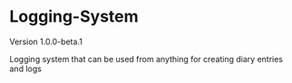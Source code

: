 # Logging-System
Version 1.0.0-beta.1

Logging system that can be used from anything for creating diary entries and logs
